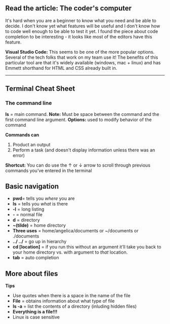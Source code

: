 ## Read the article: The coder's computer
It's hard when you are a beginner to know what you need and be able to decide. I don't know yet what features will be useful and I don't know how to code well enough to be able to test it yet. I found the piece about code completion to be interesting - it looks like most of the editors have this feature.

**Visual Studio Code:** This seems to be one of the more popular options. Several of the tech folks that work on my team use it! The benefits of this particular tool are that it's widely available (windows, mac + linux) and has Emmett shorthand for HTML and CSS already built in.

---

## Terminal Cheat Sheet

### The command line
**ls** = main command. **Note:** Must be space between the command and the first command line argument. **Options:** used to modify behavior of the command

**Commands can**
1. Product an output
1. Perform a task (and doesn't display information unless there was an error)

**Shortcut:** You can do use the &#8593; or &#8595; arrow to scroll through previous commands you’ve entered in the terminal

## Basic navigation

- **pwd**= tells you *where* you are
- **ls** = tells you *what* is there
- **-l** = long listing
- **-** = normal file
- **d** = directory
- **~(tilde)** = home directory
- **Three uses** = home/angelica/documents or ~/documents or ./documents
- **../ ../** = go up in hierarchy
- **cd [location]** = if you run this without an argument it’ll take you back to your home directory vs. with argument to *that* location.
- **tab** = auto completion

## More about files

**Tips**
- Use quotes when there is a space in the name of the file
- **File** = obtains information about what type of file
- **ls -a** = list the contents of a directory (inluding hidden files)
- **Everything is a file!!!**
- Linux is case sensitive
